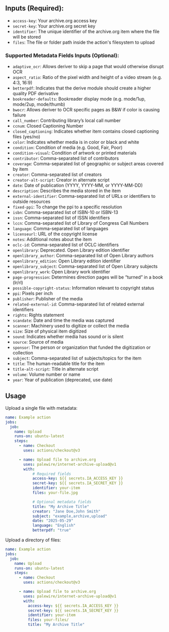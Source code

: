 ## Inputs (Required):

* `access-key`: Your archive.org access key
* `secret-key`:  Your archive.org secret key
* `identifier`: The unique identifier of the archive.org item where the file will be stored
* `files`: The file or folder path inside the action's filesystem to upload

### Supported Metadata Fields Inputs (Optional):

* `adaptive_ocr`: Allows deriver to skip a page that would otherwise disrupt OCR
* `aspect_ratio`: Ratio of the pixel width and height of a video stream (e.g. 4:3, 16:9)
* `betterpdf`: Indicates that the derive module should create a higher quality PDF derivative
* `bookreader-defaults`: Bookreader display mode (e.g. mode/1up, mode/2up, mode/thumb)
* `bwocr`: Allows deriver to OCR specific pages as B&W if color is causing failure
* `call_number`: Contributing library’s local call number
* `ccnum`: Closed Captioning Number
* `closed_captioning`: Indicates whether item contains closed captioning files (yes/no)
* `color`: Indicates whether media is in color or black and white
* `condition`: Condition of media (e.g. Good, Fair, Poor)
* `condition-visual`: Condition of artwork or printed materials
* `contributor`: Comma-separated list of contributors
* `coverage`: Comma-separated list of geographic or subject areas covered by item
* `creator`: Comma-separated list of creators
* `creator-alt-script`: Creator in alternate script
* `date`: Date of publication (YYYY, YYYY-MM, or YYYY-MM-DD)
* `description`: Describes the media stored in the item
* `external-identifier`: Comma-separated list of URLs or identifiers to outside resources
* `fixed-ppi`: To change the ppi to a specific resolution
* `isbn`: Comma-separated list of ISBN-10 or ISBN-13
* `issn`: Comma-separated list of ISSN identifiers
* `lccn`: Comma-separated list of Library of Congress Call Numbers
* `language`: Comma-separated list of languages
* `licenseurl`: URL of the copyright license
* `notes`: Additional notes about the item
* `oclc-id`: Comma-separated list of OCLC identifiers
* `openlibrary`: Deprecated. Open Library edition identifier
* `openlibrary_author`: Comma-separated list of Open Library authors
* `openlibrary_edition`: Open Library edition identifier
* `openlibrary_subject`: Comma-separated list of Open Library subjects
* `openlibrary_work`: Open Library work identifier
* `page-progression`: Determines direction pages will be “turned” in a book (lr/rl)
* `possible-copyright-status`: Information relevant to copyright status
* `ppi`: Pixels per inch
* `publisher`: Publisher of the media
* `related-external-id`: Comma-separated list of related external identifiers
* `rights`: Rights statement
* `scandate`: Date and time the media was captured
* `scanner`: Machinery used to digitize or collect the media
* `size`: Size of physical item digitized
* `sound`: Indicates whether media has sound or is silent
* `source`: Source of media
* `sponsor`: The person or organization that funded the digitization or collection
* `subject`: Comma-separated list of subjects/topics for the item
* `title`: The human-readable title for the item
* `title-alt-script`: Title in alternate script
* `volume`: Volume number or name
* `year`: Year of publication (deprecated, use date)

## Usage

Upload a single file with metadata:

```yaml
name: Example action
jobs:
  job:
    name: Upload
    runs-on: ubuntu-latest
    steps:
      - name: Checkout
        uses: actions/checkout@v3

      - name: Upload file to archive.org
        uses: palewire/internet-archive-upload@v1
        with:
            # Required fields
            access-key: ${{ secrets.IA_ACCESS_KEY }}
            secret-key: ${{ secrets.IA_SECRET_KEY }}
            identifier: your-item
            files: your-file.jpg

            # Optional metadata fields
            title: "My Archive Title"
            creator: "Jane Doe,John Smith"
            subject: "example,archive,upload"
            date: "2025-05-29"
            language: "English"
            betterpdf: "true"
```

Upload a directory of files:

```yaml
name: Example action
jobs:
  job:
    name: Upload
    runs-on: ubuntu-latest
    steps:
      - name: Checkout
        uses: actions/checkout@v3

      - name: Upload file to archive.org
        uses: palewire/internet-archive-upload@v1
        with:
          access-key: ${{ secrets.IA_ACCESS_KEY }}
          secret-key: ${{ secrets.IA_SECRET_KEY }}
          identifier: your-item
          files: your-files/
          title: "My Archive Title"
```
